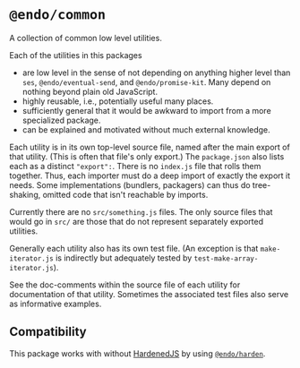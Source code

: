 # `@endo/common`

A collection of common low level utilities.

Each of the utilities in this packages
- are low level in the sense of not depending on anything higher level than `ses`, `@endo/eventual-send`, and `@endo/promise-kit`. Many depend on nothing beyond plain old JavaScript.
- highly reusable, i.e., potentially useful many places.
- sufficiently general that it would be awkward to import from a more specialized package.
- can be explained and motivated without much external knowledge.

Each utility is in its own top-level source file, named after the main export of that utility. (This is often that file's only export.) The `package.json` also lists each as a distinct `"export":`. There is no `index.js` file that rolls them together. Thus, each importer must do a deep import of exactly the export it needs. Some implementations (bundlers, packagers) can thus do tree-shaking, omitted code that isn't reachable by imports.

Currently there are no `src/something.js` files. The only source files that would go in `src/` are those that do not represent separately exported utilities.

Generally each utility also has its own test file. (An exception is that `make-iterator.js` is indirectly but adequately tested by `test-make-array-iterator.js`).

See the doc-comments within the source file of each utility for documentation of that utility. Sometimes the associated test files also serve as informative examples.

## Compatibility

This package works with without [HardenedJS](https://hardenedjs.org) by using
[`@endo/harden`](https://github.com/endojs/endo/tree/master/packages/harden).
